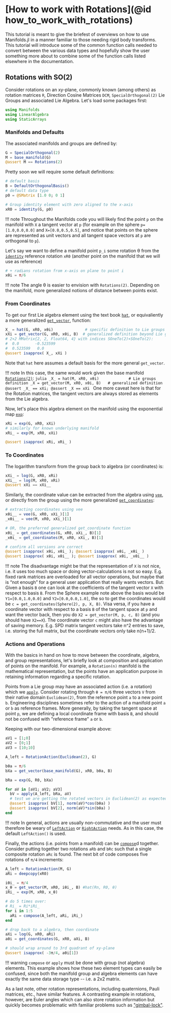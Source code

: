 # [How to work with Rotations](@id how_to_work_with_rotations)

This tutorial is meant to give the briefest of overviews on how to use Manifolds.jl in a manner familiar to those needing rigid body transforms.  This tutorial will introduce some of the common function calls needed to convert between the various data types and hopefully show the user something more about to combine some of the function calls listed elsewhere in the documentation.

## Rotations with SO(2)

Consider rotations on an xy-plane, commonly known (among others) as rotation matrices `R`, Direction Cosine Matrices `DCM`, `SpecialOrthogonal(2)` Lie Groups and associated Lie Algebra.  Let's load some packages first:
```julia
using Manifolds
using LinearAlgebra
using StaticArrays
```

### Manifolds and Defaults

The associated manifolds and groups are defined by:
```julia
G = SpecialOrthogonal(2)
M = base_manifold(G)
@assert M == Rotations(2)
```

Pretty soon we will require some default definitions:
```julia
# default basis
B = DefaultOrthogonalBasis()
# default data type
p0 = @SMatrix [1.0 0; 0 1]

# Group identity element with zero aligned to the x-axis
xR0 = identity(G, p0)
```

!!! note
    Throughout the Manifolds code you will likely find the point `p` on the manifold with `X` a tangent vector at `p` (for example on the sphere `p=[1.0,0.0,0.0]` and `X=[0.0,0.5,0.5]`, and notice that points on the sphere are represented as unit vectors and all tangent space vectors at `p` are orthogonal to `p`).

Let's say we want to define a manifold point `p_i` some rotation θ from the [`identity`](@ref) reference rotation `xR0` (another point on the manifold that we will use as reference)
```julia
# + radians rotation from x-axis on plane to point i
xθi = π/6
```

!!! note
    The angle θ is easier to envision with `Rotations(2)`.  Depending on the manifold, more generalized notions of distance between points exist.

### From Coordinates

To get our first Lie algebra element using the text book [`hat`](@ref), or equivaliently a more generalized [`get_vector`](@ref), function:
```julia
X_ = hat(G, xR0, xθi)              # specific definition to Lie groups
xXi = get_vector(G, xR0, xθi, B)  # generalized definition beyond Lie groups
# 2×2 MMatrix{2, 2, Float64, 4} with indices SOneTo(2)×SOneTo(2):
#  0.0       -0.523599
#  0.523599   0.0
@assert isapprox( X_, xXi )
```

Note that `hat` here assumes a default basis for the more general `get_vector`.

!!! note
    In this case, the same would work given the base manifold [`Rotations(2)`](@ref):
    ```julia
    _X_ = hat(M, xR0, xθi)             # Lie groups definition
    _X = get_vector(M, xR0, xθi, B)   # generalized definition
    @assert _X_ == xXi; @assert _X == xXi
    ```
    One more caveat here is that for the Rotation matrices, the tangent vectors are always stored as elements from the Lie algebra.

Now, let's place this algebra element on the manifold using the exponential map [`exp`](@ref):
```julia
xRi = exp(G, xR0, xXi)
# similarly for known underlying manifold
xRi_ = exp(M, xR0, xXi)

@assert isapprox( xRi, xRi_ )
```

### To Coordinates

The logarithm transform from the group back to algebra (or coordinates) is:
```julia
xXi_ = log(G, xR0, xRi)
xXi__ = log(M, xR0, xRi)
@assert xXi == xXi__
```

Similarly, the coordinate value can be extracted from the algebra using [`vee`](@ref), or directly from the group using the more generalized [`get_coordinates`](@ref):
```julia
# extracting coordinates using vee
xθi__ = vee(G, xR0, xXi_)[1]
_xθi__ = vee(M, xR0, xXi_)[1]

# OR, the preferred generalized get_coordinate function
xθi_ = get_coordinates(G, xR0, xXi_, B)[1]
_xθi_ = get_coordinates(M, xR0, xXi_, B)[1]

# confirm all versions are correct
@assert isapprox( xθi, xθi_ ); @assert isapprox( xθi, _xθi_ )
@assert isapprox( xθi, xθi__ ); @assert isapprox( xθi, _xθi__ )
```  

!!! note
    The disadvantage might be that the representation of `X` is not nice, i.e. it uses too much space or doing vector-calculations is not so easy.  E.g. fixed rank matrices are overloaded for all vector operations, but maybe that is “not enough” for a general user application that really wants vectors. But: Given a basis `B` one can look at the coefficients of the tangent vector `X` with respect to basis `B`.  From the Sphere example note above the basis would be `Y1=[0.0,1.0,0.0]` and `Y2=[0.0,0.0,1.0]`, the so to get the coordinates would be `c = get_coordinates(Sphere(2), p, X, B)`.  Visa versa, if you have a coordinate vector with respect to a basis `B` of the tangent space at `p` and want the vector back, then you do `X2 = get_vector(M, p, c, B)` (and you should have `X2==X`).  The coordinate vector `c` might also have the advantage of saving memory. E.g. SPD matrix tangent vectors take n^2 entries to save, i.e. storing the full matrix, but the coordinate vectors only take n(n+1)/2.

### Actions and Operations

With the basics in hand on how to move between the coordinate, algebra, and group representations, let's briefly look at composition and application of points on the manifold.  For example, a `Rotation(n)` manifold is the mathematical representation, but the points have an application purpose in retaining information regarding a specific rotation.     

Points from a Lie group may have an associated action (i.e. a rotation) which we [`apply`](@ref).  Consider rotating through `θ = π/6` three vectors `V` from their native domain `Euclidean(2)`, from the reference point `a` to a new point `b`.  Engineering disciplines sometimes refer to the action of a manifold point `a` or `b` as reference frames.  More generally, by taking the tangent space at point `p`, we are defining a local coordinate frame with basis `B`, and should not be confused with "reference frame" `a` or `b`.

Keeping with our two-dimensional example above:
```julia
aV1 = [1;0]
aV2 = [0;1]
aV3 = [10;10]

A_left = RotationAction(Euclidean(2), G)

bθa = π/6
bXa = get_vector(base_manifold(G), xR0, bθa, B)

bRa = exp(G, R0, bXa)

for aV in [aV1; aV2; aV3]
  bV = apply(A_left, bRa, aV)
  # test we are getting the rotated vectors in Euclidean(2) as expected
  @assert isapprox( bV[1], norm(aV)*cos(bθa) )
  @assert isapprox( bV[2], norm(aV)*sin(bθa) )
end
```

!!! note
    In general, actions are usually non-commutative and the user must therefore be weary of [`LeftAction`](@ref) or [`RightAction`](@ref) needs.  As in this case, the default `LeftAction()` is used.

Finally, the actions (i.e. points from a manifold) can be [`compose`](@ref)d together.  Consider putting together two rotations `aRb` and `bRc` such that a single composite rotation `aRc` is found.  The next bit of code composes five rotations of `π/4` increments:
```julia
A_left = RotationAction(M, G)
aRi = deepcopy(xR0)

iθi_ = π/4
x_θ = get_vector(M, xR0, iθi_, B) #hat(Rn, R0, θ)
iRi_ = exp(M, xR0, x_θ)

# do 5 times over:
# Ri_ = Ri*iRi_
for i in 1:5
  aRi = compose(A_left, aRi, iRi_)
end

# drop back to a algebra, then coordinate
aXi = log(G, xR0, aRi)
aθi = get_coordinates(G, xR0, aXi, B)

# should wrap around to 3rd quadrant of xy-plane
@assert isapprox( -3π/4, aθi[1])
```

!!! warning
    `compose` or `apply` must be done with group (not algebra) elements.  This example shows how these two element types can easily be confused, since both the manifold group and algebra elements can have exactly the same data storage type -- i.e. a 2x2 matrix.
    
As a last note, other rotation representations, including quaternions, Pauli matrices, etc., have similar features.  A contrasting example in rotations, however, are Euler angles which can also store rotation information but quickly becomes problematic with familiar problems such as ["gimbal-lock"](https://en.wikipedia.org/wiki/Gimbal_lock).
